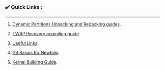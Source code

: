 ### ✔️ Quick Links :
<hr>

01. [Dynamic Partitions Unpacking and Repacking guides](https://github.com/ravindu644/Simple-Android-Guides/tree/Dyna-guide). <br>

02. [TWRP Recovery compiling guide](https://github.com/ravindu644/Simple-Android-Guides/tree/twrp). <br>

03. [Useful Links](https://github.com/ravindu644/Simple-Android-Guides/tree/useful-links). <br>
04. [Git Basics for Newbies](https://github.com/ravindu644/Simple-Android-Guides/tree/cherry-pick).
05. [Kernel Building Guide](https://github.com/ravindu644/Android-Kernel-Tutorials).
